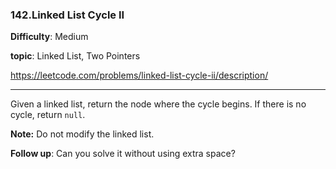 ### 142.Linked List Cycle II

**Difficulty**: Medium

**topic**: Linked List, Two Pointers

https://leetcode.com/problems/linked-list-cycle-ii/description/

***

Given a linked list, return the node where the cycle begins. If there is no cycle, return `null`.

**Note:** Do not modify the linked list.

**Follow up**:
Can you solve it without using extra space?